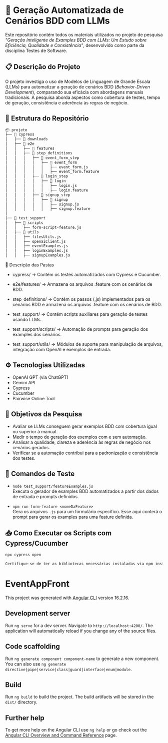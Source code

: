 # 🧪 Geração Automatizada de Cenários BDD com LLMs

Este repositório contém todos os materiais utilizados no projeto de pesquisa *"Geração Inteligente de Examples BDD com LLMs: Um Estudo sobre Eficiência, Qualidade e Consistência"*, desenvolvido como parte da disciplina Testes de Software.

## 📋 Descrição do Projeto

O projeto investiga o uso de Modelos de Linguagem de Grande Escala (LLMs) para automatizar a geração de cenários BDD (*Behavior-Driven Development*), comparando sua eficácia com abordagens manuais tradicionais. A pesquisa aborda aspectos como cobertura de testes, tempo de geração, consistência e aderência às regras de negócio.

## 📁 Estrutura do Repositório
```bash
📦 projeto  
├── 📂 cypress  
│   ├── 📂 downloads  
│   ├── 📂 e2e  
│   │   ├── 📂 features  
│   │   ├── 📂 step_definitions  
│   │   │   ├── 📂 event_form_step  
│   │   │   │   ├── 📂 event_form  
│   │   │   │   │   ├── event_form.js  
│   │   │   │   │   ├── event_form.feature  
│   │   │   ├── 📂 login_step  
│   │   │   │   ├── 📂 login  
│   │   │   │   │   ├── login.js  
│   │   │   │   │   ├── login.feature  
│   │   │   ├── 📂 signup_step  
│   │   │   │   ├── 📂 signup  
│   │   │   │   │   ├── signup.js  
│   │   │   │   │   ├── signup.feature  
│  
├── 📂 test_support  
│   ├── 📂 scripts  
│   │   ├── form-script-feature.js  
│   ├── 📂 utils  
│   │   ├── filesUtils.js  
│   │   ├── openaiClient.js  
│   │   ├── eventExamples.js  
│   │   ├── loginExamples.js  
│   │   ├── signupExamples.js  

```
📌 Descrição das Pastas
* cypress/ → Contém os testes automatizados com Cypress e Cucumber.

* e2e/features/ → Armazena os arquivos .feature com os cenários de BDD.

* step_definitions/ → Contém os passos (.js) implementados para os cenários BDD e armazena os arquivos .feature com os cenários de BDD.

* test_support/ → Contém scripts auxiliares para geração de testes usando LLMs.

* test_support/scripts/ → Automação de prompts para geração dos examples dos cenários.

* test_support/utils/ → Módulos de suporte para manipulação de arquivos, integração com OpenAI e exemplos de entrada.

## ⚙️ Tecnologias Utilizadas

* OpenAI GPT (via ChatGPT)
* Gemini API
* Cypress
* Cucumber
* Pairwise Online Tool


## 📌 Objetivos da Pesquisa

* Avaliar se LLMs conseguem gerar exemplos BDD com cobertura igual ou superior à manual.
* Medir o tempo de geração dos exemplos com e sem automação.
* Analisar a qualidade, clareza e aderência às regras de negócio nos cenários gerados.
* Verificar se a automação contribui para a padronização e consistência dos testes.

## 🧪 Comandos de Teste

- `node test_support/featureExamples.js`  
  Executa o gerador de examples BDD automatizados a partir dos dados de entrada e prompts definidos.

- `npm run form-feature <nomeDaFeature>`  
  Gera os arquivos `.js` para um formulário específico. Esse aqui conterá o prompt para gerar os examples para uma feature definida.

## 📥 Como Executar os Scripts com Cypress/Cucumber

```bash
npx cypress open

Certifique-se de ter as bibliotecas necessárias instaladas via npm install.

```


# EventAppFront

This project was generated with [Angular CLI](https://github.com/angular/angular-cli) version 16.2.16.

## Development server

Run `ng serve` for a dev server. Navigate to `http://localhost:4200/`. The application will automatically reload if you change any of the source files.

## Code scaffolding

Run `ng generate component component-name` to generate a new component. You can also use `ng generate directive|pipe|service|class|guard|interface|enum|module`.

## Build

Run `ng build` to build the project. The build artifacts will be stored in the `dist/` directory.


## Further help

To get more help on the Angular CLI use `ng help` or go check out the [Angular CLI Overview and Command Reference](https://angular.io/cli) page.
